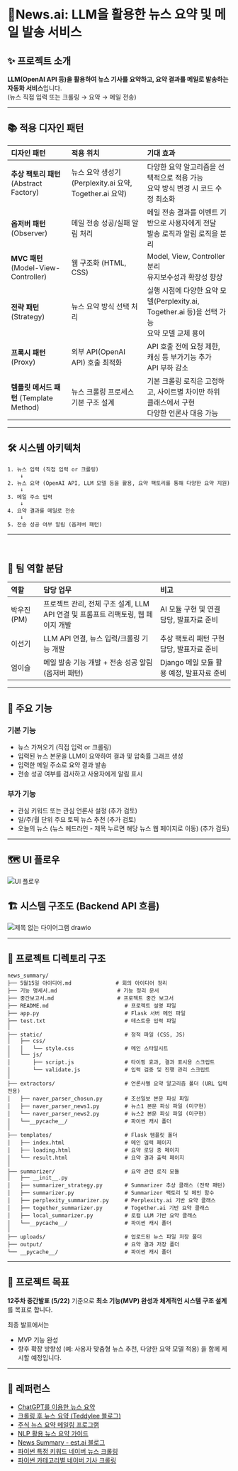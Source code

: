 # 📰News.ai: LLM을 활용한 뉴스 요약 및 메일 발송 서비스 <br>

## ✨ 프로젝트 소개


**LLM(OpenAI API 등)을 활용하여 뉴스 기사를 요약하고, 요약 결과를 메일로 발송하는 자동화 서비스**입니다.<br>
(뉴스 직접 입력 또는 크롤링 → 요약 → 메일 전송)
<br>

---

## 📚 적용 디자인 패턴

| 디자인 패턴                             | 적용 위치                           | 기대 효과                                                     |
| :--------------------------------- | :------------------------------ | :-------------------------------------------------------- |
| **추상 팩토리 패턴** (Abstract Factory)   | 뉴스 요약 생성기 (Perplexity.ai 요약, Together.ai 요약) | 다양한 요약 알고리즘을 선택적으로 적용 가능<br>요약 방식 변경 시 코드 수정 최소화          |
| **옵저버 패턴** (Observer)              | 메일 전송 성공/실패 알림 처리               | 메일 전송 결과를 이벤트 기반으로 사용자에게 전달<br>발송 로직과 알림 로직을 분리           |
| **MVC 패턴** (Model-View-Controller) | 웹 구조화 (HTML, CSS)             | Model, View, Controller 분리<br>유지보수성과 확장성 향상  |
| **전략 패턴** (Strategy)               | 뉴스 요약 방식 선택 처리                  | 실행 시점에 다양한 요약 모델(Perplexity.ai, Together.ai 등)을 선택 가능<br>요약 모델 교체 용이 |
| **프록시 패턴** (Proxy)                 | 외부 API(OpenAI API) 호출 최적화       | API 호출 전에 요청 제한, 캐싱 등 부가기능 추가<br>API 부하 감소                |
| **템플릿 메서드 패턴** (Template Method)   | 뉴스 크롤링 프로세스 기본 구조 설계            | 기본 크롤링 로직은 고정하고, 사이트별 차이만 하위 클래스에서 구현<br>다양한 언론사 대응 가능    |

---


## 🛠️ 시스템 아키텍처

```plaintext
1. 뉴스 입력 (직접 입력 or 크롤링)
    ↓
2. 뉴스 요약 (OpenAI API, LLM 모델 등을 활용, 요약 팩토리를 통해 다양한 요약 지원)
    ↓
3. 메일 주소 입력
    ↓
4. 요약 결과를 메일로 전송
    ↓
5. 전송 성공 여부 알림 (옵저버 패턴)
```

--- 

<br>

## 👥 팀 역할 분담

| 역할        | 담당 업무                           | 비고                 |
| :-------- | :------------------------------ | :----------------- |
| 박우진 (PM)   | 프로젝트 관리, 전체 구조 설계, LLM API 연결 및 프롬프트 리팩토링, 웹 페이지 개발 | AI 모듈 구현 및 연결 담당, 발표자료 준비 |
| 이선기 | LLM API 연결, 뉴스 입력/크롤링 기능 개발 | 추상 팩토리 패턴 구현 담당, 발표자료 준비    |
| 엄이슬 | 메일 발송 기능 개발 + 전송 성공 알림 (옵저버 패턴) | Django 메일 모듈 활용 예정, 발표자료 준비 |

---

## 🎯 주요 기능

### 기본 기능

* 뉴스 가져오기 (직접 입력 or 크롤링)
* 입력된 뉴스 본문을 LLM이 요약하여 결과 및 압축률 그래프 생성
* 입력한 메일 주소로 요약 결과 발송
* 전송 성공 여부를 검사하고 사용자에게 알림 표시

### 부가 기능

* 관심 키워드 또는 관심 언론사 설정 (추가 검토)
* 일/주/월 단위 주요 토픽 뉴스 추천 (추가 검토)
* 오늘의 뉴스 (뉴스 헤드라인 - 제목 누르면 해당 뉴스 웹 페이지로 이동) (추가 검토)

---


## 🗺️ UI 플로우

![UI 플로우](https://github.com/user-attachments/assets/fe337ac4-c654-44d8-8e0a-1da58f94cd20)

## 🏗️ 시스템 구조도 (Backend API 흐름)

![제목 없는 다이어그램 drawio](https://github.com/user-attachments/assets/5c86a987-b28a-4df5-9981-e4f9e2049263)


---

## 📂 프로젝트 디렉토리 구조

```plaintext
news_summary/
├── 5월15일 아이디어.md              # 회의 아이디어 정리
├── 기능 명세서.md                   # 기능 정리 문서
├── 중간보고서.md                    # 프로젝트 중간 보고서
├── README.md                        # 프로젝트 설명 파일
├── app.py                           # Flask 서버 메인 파일
├── test.txt                         # 테스트용 입력 파일
│
├── static/                          # 정적 파일 (CSS, JS)
│   ├── css/
│   │   └── style.css                # 메인 스타일시트
│   └── js/
│       ├── script.js                # 타이핑 효과, 결과 표시용 스크립트
│       └── validate.js              # 입력 검증 및 진행 관리 스크립트
│
├── extractors/                      # 언론사별 요약 알고리즘 폴더 (URL 입력 전용)
│   ├── naver_parser_chosun.py       # 조선일보 본문 파싱 파일
│   ├── naver_parser_news1.py        # 뉴스1 본문 파싱 파일 (미구현)
│   └── naver_parser_news2.py        # 뉴스2 본문 파싱 파일 (미구현)
│   └──__pycache__/                  # 파이썬 캐시 폴더
│
├── templates/                       # Flask 템플릿 폴더
│   ├── index.html                   # 메인 입력 페이지
│   ├── loading.html                 # 요약 로딩 중 페이지
│   └── result.html                  # 요약 결과 출력 페이지
│
├── summarizer/                      # 요약 관련 로직 모듈
│   ├── __init__.py
│   ├── summarizer_strategy.py       # Summarizer 추상 클래스 (전략 패턴)
│   ├── summarizer.py                # Summarizer 팩토리 및 메인 함수
│   ├── perplexity_summarizer.py     # Perplexity.ai 기반 요약 클래스
│   ├── together_summarizer.py       # Together.ai 기반 요약 클래스
│   ├── local_summarizer.py          # 로컬 LLM 기반 요약 클래스
│   └──__pycache__/                  # 파이썬 캐시 폴더
│
├── uploads/                         # 업로드된 뉴스 파일 저장 폴더
├── output/                          # 요약 결과 저장 폴더
└── __pycache__/                     # 파이썬 캐시 폴더
```

---

## 🏁 프로젝트 목표

**12주차 중간발표 (5/22)** 기준으로 **최소 기능(MVP) 완성과 체계적인 시스템 구조 설계**를 목표로 합니다.

최종 발표에서는

* MVP 기능 완성
* 향후 확장 방향성 (예: 사용자 맞춤형 뉴스 추천, 다양한 요약 모델 적용)
  을 함께 제시할 예정입니다.

---

## 🔗 레퍼런스

* [ChatGPT를 이용한 뉴스 요약](https://positive-impactor.tistory.com/626)
* [크롤링 후 뉴스 요약 (Teddylee 블로그)](https://teddylee777.github.io/python/news-article/)
* [주식 뉴스 요약 메일링 프로그램](https://myeonghak.github.io/natural%20language%20processing/NLP-주식-뉴스-요약-메일링-프로그램/)
* [NLP 활용 뉴스 요약 가이드](https://study-yoon.tistory.com/227)
* [News Summary - est.ai 블로그](https://blog.est.ai/2021/06/news-summary/)
* [파이썬 특정 키워드 네이버 뉴스 크롤링](https://wewegh.tistory.com/61)
* [파이썬 카테고리별 네이버 기사 크롤링](https://bigdata-doctrine.tistory.com/34)

